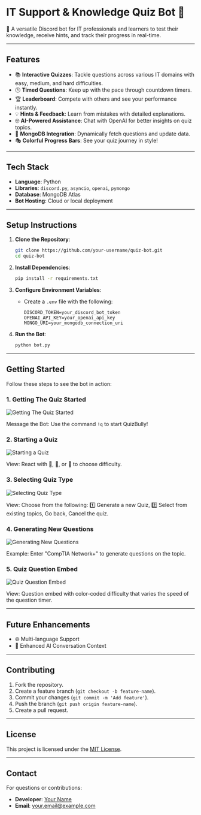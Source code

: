 # IT Support & Knowledge Quiz Bot 🤖

🚀 A versatile Discord bot for IT professionals and learners to test their knowledge, receive hints, and track their progress in real-time.

---

## **Features**
- 📚 **Interactive Quizzes**: Tackle questions across various IT domains with easy, medium, and hard difficulties.
- 🕒 **Timed Questions**: Keep up with the pace through countdown timers.
- 🏆 **Leaderboard**: Compete with others and see your performance instantly.
- 💡 **Hints & Feedback**: Learn from mistakes with detailed explanations.
- 🤓 **AI-Powered Assistance**: Chat with OpenAI for better insights on quiz topics.
- 💾 **MongoDB Integration**: Dynamically fetch questions and update data.
- 🎭 **Colorful Progress Bars**: See your quiz journey in style!

---

## **Tech Stack**
- **Language**: Python
- **Libraries**: `discord.py`, `asyncio`, `openai`, `pymongo`
- **Database**: MongoDB Atlas
- **Bot Hosting**: Cloud or local deployment

---

## **Setup Instructions**
1. **Clone the Repository**:
    ```bash
    git clone https://github.com/your-username/quiz-bot.git
    cd quiz-bot
    ```

2. **Install Dependencies**:
    ```bash
    pip install -r requirements.txt
    ```

3. **Configure Environment Variables**:
    - Create a `.env` file with the following:
        ```plaintext
        DISCORD_TOKEN=your_discord_bot_token
        OPENAI_API_KEY=your_openai_api_key
        MONGO_URI=your_mongodb_connection_uri
        ```

4. **Run the Bot**:
    ```bash
    python bot.py
    ```
---

## **Getting Started**
Follow these steps to see the bot in action:

### 1. **Getting The Quiz Started**
   ![Getting The Quiz Started](https://i.imgur.com/29Wam5g.png)

   Message the Bot: Use the command `!q` to start QuizBully!

### 2. **Starting a Quiz**
   ![Starting a Quiz](https://i.imgur.com/zq3PmV3.png)

   View: React with 💚, 💛, or 💜 to choose difficulty.

### 3. **Selecting Quiz Type**
   ![Selecting Quiz Type](https://i.imgur.com/K7U1VCt.png)

   View: Choose from the following: 1️⃣ Generate a new Quiz, 2️⃣ Select from existing topics, Go back, Cancel the quiz.

### 4. **Generating New Questions**
   ![Generating New Questions](https://i.imgur.com/9h5vpTA.png)

   Example: Enter "CompTIA Network+" to generate questions on the topic.

### 5. **Quiz Question Embed**
   ![Quiz Question Embed](https://i.imgur.com/N4lR9Yy.png)

   View: Question embed with color-coded difficulty that varies the speed of the question timer.

---

## **Future Enhancements**
- 🌐 Multi-language Support
- 💬 Enhanced AI Conversation Context

---

## **Contributing**
1. Fork the repository.
2. Create a feature branch (`git checkout -b feature-name`).
3. Commit your changes (`git commit -m 'Add feature'`).
4. Push the branch (`git push origin feature-name`).
5. Create a pull request.

---

## **License**
This project is licensed under the [MIT License](LICENSE).

---

## **Contact**
For questions or contributions:
- **Developer**: [Your Name](https://github.com/your-username)
- **Email**: your.email@example.com
